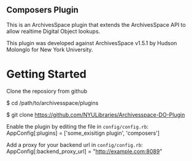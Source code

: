 Composers Plugin
-----------------------------------

This is an ArchivesSpace plugin that extends the ArchivesSpace API to allow realtime Digital Object lookups.

This plugin was developed against ArchivesSpace v1.5.1 by Hudson Molonglo for New York University.


# Getting Started

Clone the reposiory from github


  $ cd /path/to/archivesspace/plugins 

  $ git clone https://github.com/NYULibraries/Archivesspace-DO-Plugin

Enable the plugin by editing the file in `config/config.rb`:
  AppConfig[:plugins] = ['some_exisitign plugin', 'composers']

Add a proxy for your backend url  in `config/config.rb`:
  AppConfig[:backend_proxy_url] = "http://example.com:8089"
